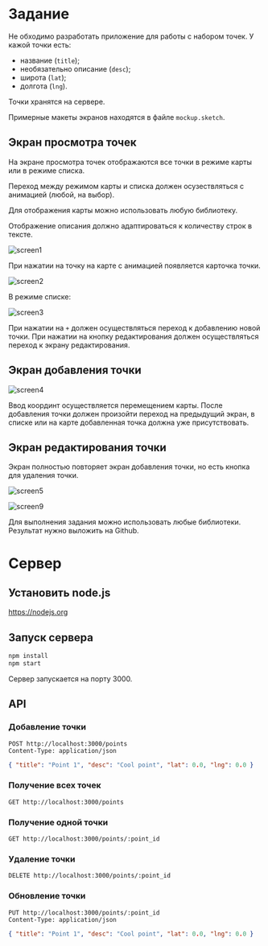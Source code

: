 # Задание

Не обходимо разработать приложение для работы с набором точек. 
У кажой точки есть:

 - название (`title`);
 - необязательно описание (`desc`);
 - широта (`lat`);
 - долгота (`lng`).

Точки хранятся на сервере.

Примерные макеты экранов находятся в файле `mockup.sketch`.

## Экран просмотра точек

На экране просмотра точек отображаются все точки в режиме карты 
или в режиме списка.

Переход между режимом карты и списка должен осузествляться с
анимацией (любой, на выбор).

Для отображения карты можно использовать любую библиотеку.

Отображение описания должно адаптироваться к количеству строк
в тексте.

![screen1](images/screen1.png)

При нажатии на точку на карте с анимацией появляется
карточка точки.

![screen2](images/screen2.png)

В режиме списке:

![screen3](images/screen3.png)

При нажатии на `+` должен осуществляться переход к добавлению
новой точки. При нажатии на кнопку редактирования должен
осуществляться переход к экрану редактирования.

## Экран добавления точки

![screen4](images/screen7.png)

Ввод координт осуществляется перемещением карты.
После добавления точки должен произойти переход на предыдущий
экран, в списке или на карте добавленная точка должна
уже присутствовать.

## Экран редактирования точки

Экран полностью повторяет экран добавления точки, но есть
кнопка для удаления точки.

![screen5](images/screen8.png)


![screen9](images/screen9.png)

Для выполнения задания можно использовать любые библиотеки.
Результат нужно выложить на Github.

# Сервер
## Установить node.js

https://nodejs.org

## Запуск сервера

```bash
npm install
npm start
```

Сервер запускается на порту 3000.

## API
### Добавление точки

```
POST http://localhost:3000/points
Content-Type: application/json
```

```json
{ "title": "Point 1", "desc": "Cool point", "lat": 0.0, "lng": 0.0 }
```

### Получение всех точек

```
GET http://localhost:3000/points
```

### Получение одной точки

```
GET http://localhost:3000/points/:point_id
```

### Удаление точки

```
DELETE http://localhost:3000/points/:point_id
```

### Обновление точки

```
PUT http://localhost:3000/points/:point_id
Content-Type: application/json
```

```json
{ "title": "Point 1", "desc": "Cool point", "lat": 0.0, "lng": 0.0 }
```
